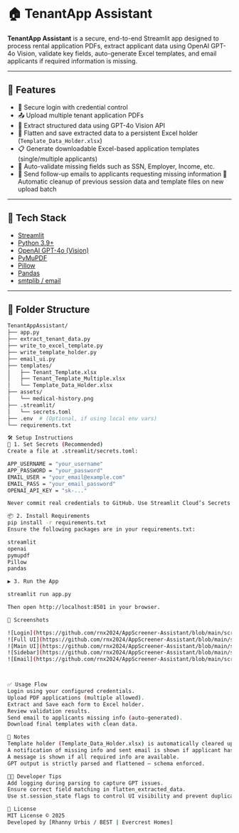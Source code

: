 # 🏠 TenantApp Assistant
**TenantApp Assistant** is a secure, end-to-end Streamlit app designed to process rental application PDFs, extract applicant data using OpenAI GPT-4o Vision, validate key fields, auto-generate Excel templates, and email applicants if required information is missing.

---

## 🚀 Features

- 🔐 Secure login with credential control
- 📤 Upload multiple tenant application PDFs
- 🧠 Extract structured data using GPT-4o Vision API
- 📄 Flatten and save extracted data to a persistent Excel holder (`Template_Data_Holder.xlsx`)
- 📋 Generate downloadable Excel-based application templates (single/multiple applicants)
- 🧾 Auto-validate missing fields such as SSN, Employer, Income, etc.
- 📧 Send follow-up emails to applicants requesting missing information
 🧹 Automatic cleanup of previous session data and template files on new upload batch

---

## 🧰 Tech Stack

- [Streamlit](https://streamlit.io/)
- [Python 3.9+](https://www.python.org/)
- [OpenAI GPT-4o (Vision)](https://platform.openai.com/)
- [PyMuPDF](https://pymupdf.readthedocs.io/)
- [Pillow](https://pypi.org/project/Pillow/)
- [Pandas](https://pandas.pydata.org/)
- [smtplib / email](https://docs.python.org/3/library/email.html)

---

## 📂 Folder Structure

```bash
TenantAppAssistant/
├── app.py
├── extract_tenant_data.py
├── write_to_excel_template.py
├── write_template_holder.py
├── email_ui.py
├── templates/
│   ├── Tenant_Template.xlsx
│   ├── Tenant_Template_Multiple.xlsx
│   └── Template_Data_Holder.xlsx
├── assets/
│   └── medical-history.png
├── .streamlit/
│   └── secrets.toml
├── .env  # (Optional, if using local env vars)
└── requirements.txt

🛠️ Setup Instructions
🔐 1. Set Secrets (Recommended)
Create a file at .streamlit/secrets.toml:

APP_USERNAME = "your_username"
APP_PASSWORD = "your_password"
EMAIL_USER = "your_email@example.com"
EMAIL_PASS = "your_email_password"
OPENAI_API_KEY = "sk-..."

Never commit real credentials to GitHub. Use Streamlit Cloud’s Secrets Manager in production.

📦 2. Install Requirements
pip install -r requirements.txt
Ensure the following packages are in your requirements.txt:

streamlit
openai
pymupdf
Pillow
pandas

▶️ 3. Run the App

streamlit run app.py

Then open http://localhost:8501 in your browser.

📸 Screenshots

![Login](https://github.com/rnx2024/AppScreener-Assistant/blob/main/screenshots/email_notif.png?raw=true)
![Full UI](https://github.com/rnx2024/AppScreener-Assistant/blob/main/screenshots/full_ui.png?raw=true)
![Main UI](https://github.com/rnx2024/AppScreener-Assistant/blob/main/screenshots/main_ui.png?raw=true)
![Sidebar](https://github.com/rnx2024/AppScreener-Assistant/blob/main/screenshots/sidebar_buttons.png?raw=true)
![Email](https://github.com/rnx2024/AppScreener-Assistant/blob/main/screenshots/email_notif.png?raw=true)



✅ Usage Flow
Login using your configured credentials.
Upload PDF applications (multiple allowed).
Extract and Save each form to Excel holder.
Review validation results.
Send email to applicants missing info (auto-generated).
Download final templates with clean data.

📌 Notes
Template holder (Template_Data_Holder.xlsx) is automatically cleared upon new batch uploads.
A notification of missing info and sent email is shown if applicant has missing required info.
A message is shown if all required info are available.
GPT output is strictly parsed and flattened — schema enforced.

🧑‍💻 Developer Tips
Add logging during parsing to capture GPT issues.
Ensure correct field matching in flatten_extracted_data.
Use st.session_state flags to control UI visibility and prevent duplicates.

📃 License
MIT License © 2025
Developed by [Rhanny Urbis / BEST | Evercrest Homes]
